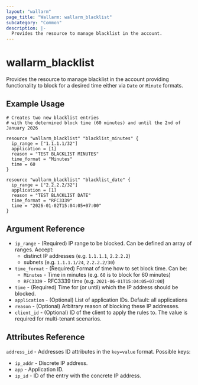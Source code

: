 ```yaml
---
layout: "wallarm"
page_title: "Wallarm: wallarm_blacklist"
subcategory: "Common"
description: |-
  Provides the resource to manage blacklist in the account.
---
```


# wallarm_blacklist

Provides the resource to manage blacklist in the account providing functionality to block for a desired time either 
via `Date` or `Minute` formats.

## Example Usage

```hcl
# Creates two new blacklist entries
# with the determined block time (60 minutes) and until the 2nd of January 2026

resource "wallarm_blacklist" "blacklist_minutes" {
  ip_range = ["1.1.1.1/32"]
  application = [1]
  reason = "TEST BLACKLIST MINUTES"
  time_format = "Minutes"
  time = 60
}

resource "wallarm_blacklist" "blacklist_date" {
  ip_range = ["2.2.2.2/32"]
  application = [1]
  reason = "TEST BLACKLIST DATE"
  time_format = "RFC3339"
  time = "2026-01-02T15:04:05+07:00"
}
```

## Argument Reference

* `ip_range` - (Required) IP range to be blocked. Can be defined an array of ranges. Accept:
  - distinct IP addresses (e.g. `1.1.1.1`, `2.2.2.2`)
  - subnets (e.g. `1.1.1.1/24`, `2.2.2.2/30`)
* `time_format` - (Required) Format of time how to set block time. 
  Can be:
  - `Minutes` - Time in minutes (e.g. `60` is to block for 60 minutes)
  - `RFC3339` - RFC3339 time (e.g. `2021-06-01T15:04:05+07:00`)
* `time` - (Required) Time for (or until) which the IP address should be blocked.
* `application` - (Optional) List of application IDs. 
  Default: all applications
* `reason` - (Optional) Arbitrary reason of blocking these IP addresses.
* `client_id` - (Optional) ID of the client to apply the rules to. The value is required for multi-tenant scenarios.

## Attributes Reference

`address_id` - Addresses ID attributes in the `key=value` format. Possible keys:

- `ip_addr` - Discrete IP address.
- `app` - Application ID.
- `ip_id` - ID of the entry with the concrete IP address.
